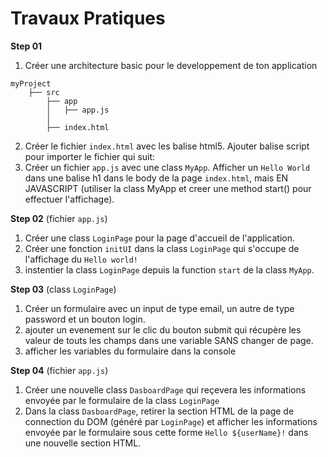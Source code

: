 # Travaux Pratiques

**Step 01**
  1. Créer une architecture basic pour le developpement de ton application
```
myProject    
    ├── src
        ├── app
        │   ├── app.js
        │
        ├── index.html
```
  2. Créer le fichier `index.html` avec les balise html5.
  Ajouter balise script pour importer le fichier qui suit:
  3. Créer un fichier `app.js` avec une class `MyApp`.
  Afficher un `Hello World` dans une balise h1 dans le body de la page `index.html`, mais EN JAVASCRIPT (utiliser la class MyApp et creer une method start() pour effectuer l'affichage).

**Step 02** (fichier `app.js`)
  1. Créer une class `LoginPage` pour la page d'accueil de l'application.
  2. Créer une fonction `initUI`  dans la class `LoginPage` qui s'occupe de l'affichage du `Hello world!`
  3. instentier la class `LoginPage` depuis la function `start` de la class `MyApp`.


**Step 03** (class `LoginPage`)
  1. Créer un formulaire avec un input de type email, un autre de type password et un bouton login.
  2. ajouter un evenement sur le clic du bouton submit qui récupère les valeur de touts les champs dans une variable SANS changer de page.
  3. afficher les variables du formulaire dans la console

**Step 04** (fichier `app.js`)
  1. Créer une nouvelle class `DasboardPage` qui reçevera les informations envoyée par le formulaire de la class `LoginPage`
  2. Dans la class `DasboardPage`, retirer la section HTML de la page de connection du DOM (généré par `LoginPage`) et afficher les informations envoyée par le formulaire sous cette forme `Hello ${userName}!` dans une nouvelle section HTML.